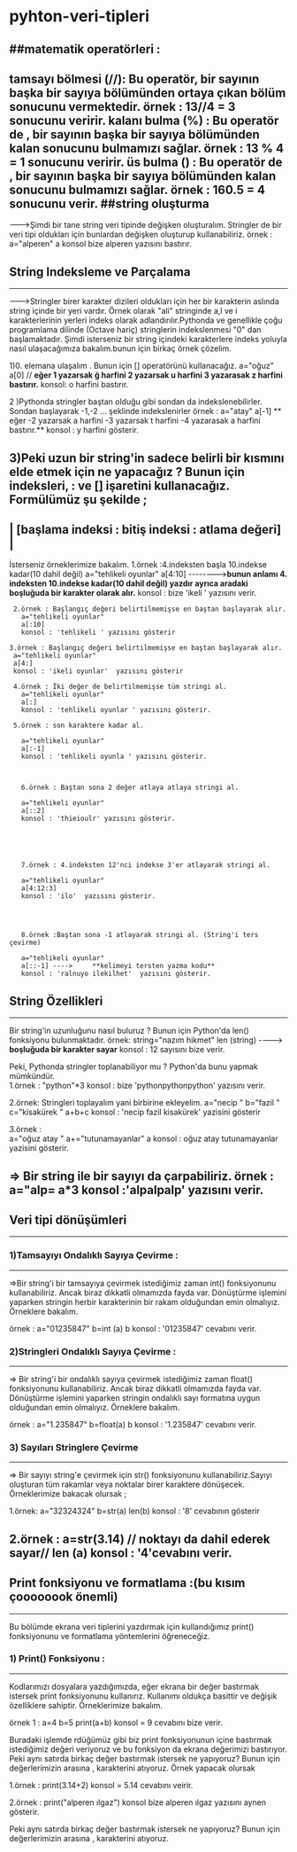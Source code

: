 # pyhton-veri-tipleri
##matematik operatörleri : 
--------------------------
tamsayı bölmesi (//): Bu operatör, bir sayının başka bir sayıya bölümünden ortaya çıkan bölüm sonucunu vermektedir.
örnek : 13//4 = 3 sonucunu veririr.
kalanı bulma (%) : Bu operatör de , bir sayının başka bir sayıya bölümünden kalan sonucunu bulmamızı sağlar.
örnek : 13 % 4 = 1 sonucunu veririr.
üs bulma (**) : Bu operatör de , bir sayının başka bir sayıya bölümünden kalan sonucunu bulmamızı sağlar.**
örnek : 16**0.5 = 4 sonucunu verir.**
##string oluşturma 
-------------------
--->Şimdi  bir tane string veri tipinde değişken oluşturalım. Stringler de bir veri tipi oldukları için bunlardan değişken oluşturup kullanabiliriz.
örnek : a="alperen"
        a
       konsol bize alperen yazısını bastırır.
       
## String Indeksleme ve Parçalama 
----------------------------------
--->Stringler birer karakter dizileri oldukları için her bir karakterin aslında string içinde bir yeri vardır. Örnek olarak "ali" stringinde a,l ve i karakterlerinin yerleri indeks olarak adlandırılır.Pythonda ve genellikle çoğu programlama dilinde (Octave hariç) stringlerin indekslenmesi "0" dan başlamaktadır. Şimdi isterseniz bir string içindeki karakterlere indeks yoluyla nasıl ulaşacağımıza bakalım.bunun için birkaç örnek çözelim.

1)0. elemana  ulaşalım . Bunun için [] operatörünü kullanacağız.
a="oğuz"
a[0]                                //  **eğer 1 yazarsak ğ harfini 2 yazarsak u harfini 3 yazarasak z harfini bastırır.**
konsol: o harfini bastırır.

2 )Pythonda stringler baştan olduğu gibi sondan da indekslenebilirler. Sondan başlayarak -1,-2 ... şeklinde indekslenirler
örnek : a="atay"
        a[-1] ** eğer -2 yazarsak a harfini -3 yazarsak t harfini -4 yazarasak a harfini bastırır.**
        konsol : y harfini gösterir.
        
3)Peki uzun bir string'in sadece belirli bir kısmını elde etmek için ne yapacağız ? Bunun için indeksleri, : ve [] işaretini kullanacağız. Formülümüz şu şekilde ;
-------------------------------------------------------
| [başlama indeksi : bitiş indeksi : atlama değeri]   |
-------------------------------------------------------
İsterseniz örneklerimize bakalım.
     1.örnek :4.indeksten başla 10.indekse kadar(10 dahil değil) 
        a="tehlikeli oyunlar"
        a[4:10] -------->**bunun anlamı 4. indeksten 10.indekse kadar(10 dahil değil) yazdır ayrıca aradaki boşluğuda bir karakter 
                           olarak alır.**
         konsol : bize 'ikeli ' yazısını verir.
        
     2.örnek : Başlangıç değeri belirtilmemişse en baştan başlayarak alır. 
       a="tehlikeli oyunlar"   
       a[:10] 
       konsol : 'tehlikeli ' yazısını gösterir
    
    3.örnek : Başlangıç değeri belirtilmemişse en baştan başlayarak alır.
     a="tehlikeli oyunlar"   
     a[4:] 
     konsol : 'ikeli oyunlar'  yazısını gösterir   
        
     4.örnek : İki değer de belirtilmemişse tüm stringi al.   
       a="tehlikeli oyunlar"   
       a[:] 
       konsol : 'tehlikeli oyunlar ' yazısını gösterir.
    
     5.örnek : son karaktere kadar al.
        
       a="tehlikeli oyunlar"   
       a[:-1]
       konsol : 'tehlikeli oyunla ' yazısını gösterir.
        
        
        
       6.örnek : Baştan sona 2 değer atlaya atlaya stringi al.
        
       a="tehlikeli oyunlar"   
       a[::2]
       konsol : 'thieioulr' yazısını gösterir.
       
       
        
        
       
       7.örnek : 4.indeksten 12'nci indekse 3'er atlayarak stringi al.
        
       a="tehlikeli oyunlar"   
       a[4:12:3]
       konsol : 'ilo'  yazısını gösterir.
       
        
        
       
       8.örnek :Baştan sona -1 atlayarak stringi al. (String'i ters çevirme)
        
       a="tehlikeli oyunlar"   
       a[::-1] ---->     **kelimeyi tersten yazma kodu**
       konsol : 'ralnuyo ilekilhet'  yazısını gösterir.
       
 ## String Özellikleri
 ----------------------
Bir string'in uzunluğunu nasıl buluruz ? Bunun için Python'da len() fonksiyonu bulunmaktadır.
örnek: 
string="nazım hikmet"
len (string) ----> **boşluğuda bir karakter sayar**
konsol : 12 sayısını bize verir.

Peki, Pythonda stringler toplanabiliyor mu ? Python'da bunu yapmak mümkündür.    
1.örnek : 
"python"*3
konsol : bize 'pythonpythonpython' yazısını verir.

2.örnek: Stringleri toplayalım yani birbirine ekleyelim.
a="necip "
b="fazil "
c="kisakürek "
a+b+c
konsol : 'necip fazil kisakürek' yazisini gösterir
        
        
3.örnek :         
a="oğuz atay "
a+="tutunamayanlar"
a
konsol : oğuz atay tutunamayanlar yazisini gösterir.

=> Bir string ile bir sayıyı da çarpabiliriz.
örnek : 
a="alp=
a*3
konsol :'alpalpalp' yazısını verir.
-----------------------------------------------------------------------------------------------------------------------------------
## Veri tipi dönüşümleri     
------------------------
### 1)Tamsayıyı Ondalıklı Sayıya Çevirme :
------------------------------------
=>Bir string'i bir tamsayıya çevirmek istediğimiz zaman int() fonksiyonunu kullanabiliriz. Ancak biraz dikkatli olmamızda fayda var. Dönüştürme işlemini yaparken stringin herbir karakterinin bir rakam olduğundan emin olmalıyız. Örneklere bakalım.

 örnek  :  a="01235847"
           b=int (a)
           b
           konsol : '01235847' cevabını verir.
        
### 2)Stringleri Ondalıklı Sayıya Çevirme : 
-----------------------------------------
 => Bir string'i bir ondalıklı sayıya çevirmek istediğimiz zaman float() fonksiyonunu kullanabiliriz. Ancak biraz dikkatli olmamızda fayda var. Dönüştürme işlemini yaparken stringin ondalıklı sayı formatına uygun olduğundan emin olmalıyız. Örneklere bakalım.
  
  örnek :  a="1.235847"
           b=float(a)
           b
           konsol : '1.235847' cevabını verir.
        
 ### 3) Sayıları Stringlere Çevirme       
------------------------------------
 => Bir sayıyı string'e çevirmek için str() fonksiyonunu kullanabiliriz.Sayıyı oluşturan tüm rakamlar veya noktalar birer karaktere dönüşecek. Örneklerimize bakacak olursak ;
 
 1.örnek:
 a="32324324"
 b=str(a)
 len(b)
 konsol : '8' cevabının gösterir
        
 2.örnek :
 a=str(3.14) // noktayı da dahil ederek sayar//
 len (a)
 konsol : '4'cevabını verir.
-----------------------------------------------------------------------------------------------------------------------------------
## Print fonksiyonu ve formatlama :(bu kısım çoooooook önemli)
--------------------------------
Bu bölümde ekrana veri tiplerini yazdırmak için kullandığımız print() fonksiyonunu ve formatlama yöntemlerini öğreneceğiz.
 
### 1) Print() Fonksiyonu :
----------------------------
Kodlarımızı dosyalara yazdığımızda, eğer ekrana bir değer bastırmak istersek print fonksiyonunu kullanırız. Kullanımı oldukça basittir ve değişik özelliklere sahiptir. Örneklerimize bakalım.

örnek 1 : 
a=4
b=5
print(a+b)
konsol = 9 cevabını bize verir.

Buradaki işlemde rdüğümüz gibi biz print fonksiyonunun içine bastırmak istediğimiz değeri veriyoruz ve bu fonksiyon da ekrana değerimizi bastırıyor. Peki aynı satırda birkaç değer bastırmak istersek ne yapıyoruz? Bunun için değerlerimizin arasına , karakterini atıyoruz. Örnek yapacak olursak

1.örnek :
print(3.14+2)
konsol = 5.14 cevabını veirir.

2.örnek :
print("alperen ılgaz")
konsol bize alperen ılgaz yazısını aynen gösterir.

 Peki aynı satırda birkaç değer bastırmak istersek ne yapıyoruz? Bunun için değerlerimizin arasına , karakterini atıyoruz.



























